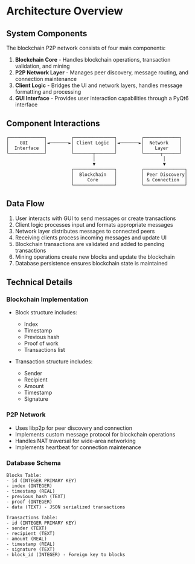 # Architecture Overview

## System Components

The blockchain P2P network consists of four main components:

1. **Blockchain Core** - Handles blockchain operations, transaction validation, and mining
2. **P2P Network Layer** - Manages peer discovery, message routing, and connection maintenance
3. **Client Logic** - Bridges the UI and network layers, handles message formatting and processing
4. **GUI Interface** - Provides user interaction capabilities through a PyQt6 interface

## Component Interactions

```
┌─────────────┐         ┌───────────────┐         ┌─────────────┐
│    GUI      │◄───────►│ Client Logic  │◄───────►│  Network    │
│  Interface  │         │               │         │    Layer    │
└─────────────┘         └───────┬───────┘         └──────┬──────┘
                                │                         │
                                ▼                         ▼
                        ┌───────────────┐         ┌───────────────┐
                        │  Blockchain   │         │ Peer Discovery│
                        │     Core      │         │ & Connection  │
                        └───────────────┘         └───────────────┘
```

## Data Flow

1. User interacts with GUI to send messages or create transactions
2. Client logic processes input and formats appropriate messages
3. Network layer distributes messages to connected peers
4. Receiving clients process incoming messages and update UI
5. Blockchain transactions are validated and added to pending transactions
6. Mining operations create new blocks and update the blockchain
7. Database persistence ensures blockchain state is maintained

## Technical Details

### Blockchain Implementation

- Block structure includes:
  - Index
  - Timestamp
  - Previous hash
  - Proof of work
  - Transactions list

- Transaction structure includes:
  - Sender
  - Recipient
  - Amount
  - Timestamp
  - Signature

### P2P Network

- Uses libp2p for peer discovery and connection
- Implements custom message protocol for blockchain operations
- Handles NAT traversal for wide-area networking
- Implements heartbeat for connection maintenance

### Database Schema

```
Blocks Table:
- id (INTEGER PRIMARY KEY)
- index (INTEGER)
- timestamp (REAL)
- previous_hash (TEXT)
- proof (INTEGER)
- data (TEXT) - JSON serialized transactions

Transactions Table:
- id (INTEGER PRIMARY KEY)
- sender (TEXT)
- recipient (TEXT)
- amount (REAL)
- timestamp (REAL)
- signature (TEXT)
- block_id (INTEGER) - Foreign key to blocks
```

